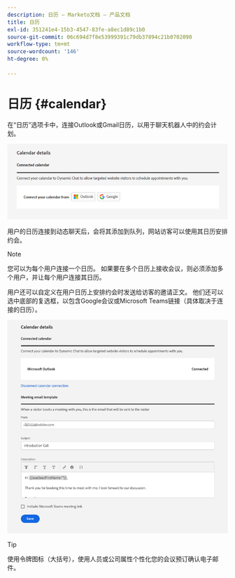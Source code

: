 ```yaml
---
description: 日历 — Marketo文档 — 产品文档
title: 日历
exl-id: 351241e4-15b3-4547-83fe-a8ec1d89c1b0
source-git-commit: 06c694d7f8e53999391c79db37894c21b0702090
workflow-type: tm+mt
source-wordcount: '146'
ht-degree: 0%

---
```


# 日历 {#calendar}

在“日历”选项卡中，连接Outlook或Gmail日历，以用于聊天机器人中的约会计划。

![](assets/calendar-1.png)

用户的日历连接到动态聊天后，会将其添加到队列，网站访客可以使用其日历安排约会。

>[!NOTE]
>
>您可以为每个用户连接一个日历。 如果要在多个日历上接收会议，则必须添加多个用户，并让每个用户连接其日历。

用户还可以自定义在用户日历上安排约会时发送给访客的邀请正文。 他们还可以选中底部的复选框，以包含Google会议或Microsoft Teams链接（具体取决于连接的日历）。

![](assets/calendar-2.png)

>[!TIP]
>
>使用令牌图标（大括号），使用人员或公司属性个性化您的会议预订确认电子邮件。
